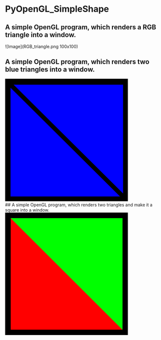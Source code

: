 # PyOpenGL_SimpleShape
 ## A simple OpenGL program, which renders a RGB triangle into a window.
![Image](RGB_triangle.png 100x100)
 ## A simple OpenGL program, which renders two blue triangles into a window.
<img src="triangle.png" width="400" height="400" />
</br>
 ## A simple OpenGL program, which renders two triangles and make it a square into a window.
<img src="square.png" width="400" height="400" />

